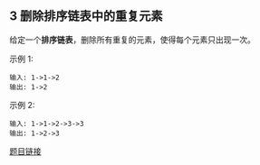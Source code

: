 ## 3 删除排序链表中的重复元素


给定一个**排序链表**，删除所有重复的元素，使得每个元素只出现一次。

示例 1:

```
输入: 1->1->2
输出: 1->2
```

示例 2:

```
输入: 1->1->2->3->3
输出: 1->2->3
```


[题目链接](https://leetcode-cn.com/problems/remove-duplicates-from-sorted-list/)


